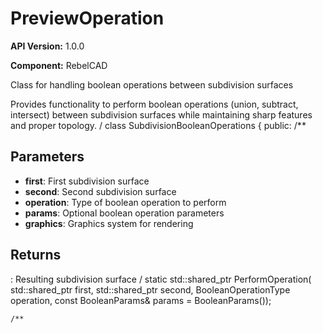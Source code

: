 # PreviewOperation

**API Version:** 1.0.0

**Component:** RebelCAD

Class for handling boolean operations between subdivision surfaces

Provides functionality to perform boolean operations (union, subtract, intersect)
between subdivision surfaces while maintaining sharp features and proper topology.
/
class SubdivisionBooleanOperations {
public:
    /**

## Parameters

- **first**: First subdivision surface
- **second**: Second subdivision surface
- **operation**: Type of boolean operation to perform
- **params**: Optional boolean operation parameters
- **graphics**: Graphics system for rendering

## Returns

: Resulting subdivision surface
/
    static std::shared_ptr<SubdivisionSurface> PerformOperation(
        std::shared_ptr<SubdivisionSurface> first,
        std::shared_ptr<SubdivisionSurface> second,
        BooleanOperationType operation,
        const BooleanParams& params = BooleanParams());

    /**

